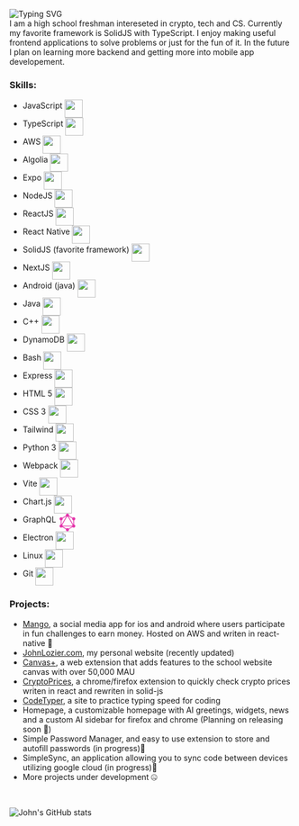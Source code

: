 ![Typing SVG](https://readme-typing-svg.herokuapp.com?font=Montserrat&weight=700&size=31&pause=1000&color=C8C8C8&width=435&lines=Hi,+I'm+John+Lozier+👋)
<br>
I am a high school freshman intereseted in crypto, tech and CS. Currently my favorite framework is SolidJS with TypeScript. I enjoy making useful frontend applications to solve problems or just for the fun of it. In the future I plan on learning more backend and getting more into mobile app developement.


### Skills:
- JavaScript <img width="32" height="32" align="middle" src="https://cdn.jsdelivr.net/gh/devicons/devicon/icons/javascript/javascript-original.svg" />
- TypeScript <img width="32" height="32" align="middle" src="https://cdn.jsdelivr.net/gh/devicons/devicon/icons/typescript/typescript-original.svg" />
- AWS <img width="32" height="32" align="middle" src="https://cdn.jsdelivr.net/gh/devicons/devicon@latest/icons/amazonwebservices/amazonwebservices-original-wordmark.svg" />
- Algolia <img width="32" height="32" align="middle" src="https://cdn.jsdelivr.net/gh/devicons/devicon@latest/icons/algolia/algolia-original.svg" />
- Expo <img width="32" height="32" align="middle" src="https://cdn.icon-icons.com/icons2/2389/PNG/512/expo_logo_icon_145293.png">
- NodeJS <img width="32" height="32" align="middle" src="https://cdn.jsdelivr.net/gh/devicons/devicon/icons/nodejs/nodejs-original.svg" />
- ReactJS <img width="32" height="32" align="middle" src="https://cdn.jsdelivr.net/gh/devicons/devicon/icons/react/react-original.svg" />
- React Native <img width="32" height="32" align="middle" src="https://cdn.jsdelivr.net/gh/devicons/devicon/icons/react/react-original.svg" />
- SolidJS (favorite framework) <img width="32" height="32" align="middle" src="https://cdn.jsdelivr.net/gh/devicons/devicon@latest/icons/solidjs/solidjs-original.svg" />
- NextJS <img width="32" height="32" align="middle" src="https://cdn.jsdelivr.net/gh/devicons/devicon/icons/nextjs/nextjs-original.svg" />
- Android (java) <img width="32" height="32" align="middle" src="https://cdn.jsdelivr.net/gh/devicons/devicon/icons/android/android-original.svg" />
- Java <img width="32" height="32" align="middle" src="https://cdn.jsdelivr.net/gh/devicons/devicon@latest/icons/java/java-original.svg" />
- C++ <img width="32" height="32" align="middle" src="https://cdn.jsdelivr.net/gh/devicons/devicon@latest/icons/cplusplus/cplusplus-original.svg" />
- DynamoDB <img width="32" height="32" align="middle" src="https://cdn.jsdelivr.net/gh/devicons/devicon@latest/icons/dynamodb/dynamodb-original.svg" />
- Bash <img width="32" height="32" align="middle" src="https://cdn.jsdelivr.net/gh/devicons/devicon/icons/bash/bash-original.svg" />
- Express <img width="32" height="32" align="middle" src="https://lh5.googleusercontent.com/proxy/KTMTgxEwIkK5PtvXhl3qRBO_BB797q_ixPFFLP4lLCImNbufF5V6bRvVbBMHSuQ8rF4IiMBjIOW539IuELV-Ir5X7ppI40BUOkd4ytO87v9gDRIgWsm_UXt84aMVd_6v8_pPt_ZACSm-km9RlQ">
- HTML 5 <img width="32" height="32" align="middle" src="https://cdn.jsdelivr.net/gh/devicons/devicon/icons/html5/html5-original.svg" />
- CSS 3 <img width="32" height="32" align="middle" src="https://cdn.jsdelivr.net/gh/devicons/devicon/icons/css3/css3-original.svg" />
- Tailwind <img width="32" height="32" align="middle" src="https://cdn.jsdelivr.net/gh/devicons/devicon@latest/icons/tailwindcss/tailwindcss-original.svg" />
- Python 3 <img width="32" height="32" align="middle" src="https://cdn.jsdelivr.net/gh/devicons/devicon/icons/python/python-original.svg" />
- Webpack <img width="32" height="32" align="middle" src="https://cdn.jsdelivr.net/gh/devicons/devicon/icons/webpack/webpack-original.svg" />
- Vite <img width="32" height="32" align="middle" src="https://vitejs.dev/logo-with-shadow.png" />
- Chart.js <img width="32" height="32" align="middle" src="https://www.chartjs.org/img/chartjs-logo.svg" />
- GraphQL <img width="32" height="32" align="middle" src="https://raw.githubusercontent.com/devicons/devicon/master/icons/graphql/graphql-plain.svg" />
- Electron <img width="32" height="32" align="middle" src="https://cdn.jsdelivr.net/gh/devicons/devicon/icons/electron/electron-original.svg" />
- Linux <img width="32" height="32" align="middle" src="https://cdn.jsdelivr.net/gh/devicons/devicon/icons/linux/linux-original.svg" />
- Git <img width="32" height="32" align="middle" src="https://cdn.jsdelivr.net/gh/devicons/devicon/icons/git/git-original.svg" />

### Projects:
- [Mango](https://mangosocial.net), a social media app for ios and android where users participate in fun challenges to earn money. Hosted on AWS and writen in react-native 🥭
- [JohnLozier.com](https://johnlozier.com), my personal website (recently updated)
- [Canvas+](https://canvasplus.org), a web extension that adds features to the school website canvas with over 50,000 MAU
- [CryptoPrices](https://chromewebstore.google.com/detail/crypto-prices/aijcmfbomlkfaclgjpphidgoijibeobj), a chrome/firefox extension to quickly check crypto prices writen in react and rewriten in solid-js
- [CodeTyper](https://johnlozier.com/codetyper), a site to practice typing speed for coding
- Homepage, a customizable homepage with AI greetings, widgets, news and a custom AI sidebar for firefox and chrome (Planning on releasing soon 🎉)
- Simple Password Manager, and easy to use extension to store and autofill passwords (in progress)🚧
- SimpleSync, an application allowing you to sync code between devices utilizing google cloud (in progress)🚧
- More projects under development 🤐

<br>

![John's GitHub stats](https://github-readme-stats.vercel.app/api?username=JohnLozier&theme=dark)
